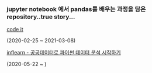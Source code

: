 ### jupyter notebook 에서 pandas를 배우는 과정을 담은 repository..true story...

[code it](#codeit)

(2020-02-25 ~ 2021-03-08)

[inflearn - 공공데이터로 파이썬 데이터 분석 시작하기](#inflearn)

(2020-05-22 ~ )